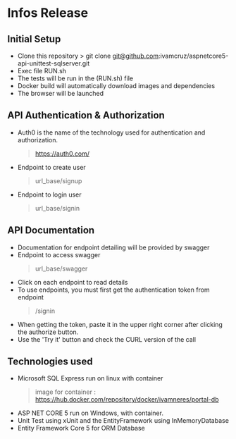 # Infos Release

## Initial Setup
- Clone this repository > git clone git@github.com:ivamcruz/aspnetcore5-api-unittest-sqlserver.git
- Exec file RUN.sh
- The tests will be run in the (RUN.sh) file
- Docker build will automatically download images and dependencies
- The browser will be launched

## API Authentication & Authorization
- Auth0 is the name of the technology used for authentication and authorization.
    > https://auth0.com/
- Endpoint to create user
    > url_base/signup
- Endpoint to login user
    > url_base/signin

## API Documentation
- Documentation for endpoint detailing will be provided by swagger
- Endpoint to access swagger
    > url_base/swagger
- Click on each endpoint to read details
- To use endpoints, you must first get the authentication token from endpoint 
    > /signin
- When getting the token, paste it in the upper right corner after clicking the authorize button.
- Use the 'Try it' button and check the CURL version of the call

## Technologies used
- Microsoft SQL Express run on linux with container
    > image for container : https://hub.docker.com/repository/docker/ivamneres/portal-db
- ASP NET CORE 5 run on Windows, with container.
- Unit Test using xUnit and the EntityFramework using InMemoryDatabase
- Entity Framework Core 5 for ORM Database
